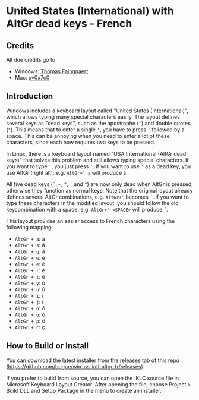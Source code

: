 # United States (International) with AltGr dead keys - French
## Credits
All due credits go to 
- Windows: [Thomas Faingnaert](https://github.com//thomasfaingnaert)
- Mac: [xv0x7c0](https://github.com/xv0x7c0/osx-us-altgr-intl/)
## Introduction
Windows includes a keyboard layout called "United States (International)", which allows typing many special characters easily.
The layout defines several keys as "dead keys", such as the apostrophe (`'`) and double quotes (`"`).
This means that to enter a single `'`, you have to press `'` followed by a space.
This can be annoying when you need to enter a lot of these characters, since each now requires two keys to be pressed.

In Linux, there is a keyboard layout named "USA International (AltGr dead keys)" that solves this problem and still allows typing special characters.
If you want to type `'`, you just press `'`.
If you want to use `'` as a dead key, you use AltGr (right alt): e.g. `AltGr+' a` will produce `à`.

All five dead keys (`` ` ``, `~`, `^`, `'` and `"`) are now only dead when AltGr is pressed, otherwise they function as normal keys.
Note that the original layout already defines several AltGr combinations, e.g. `AltGr+'` becomes `´`.
If you want to type these characters in the modified layout, you should follow the old keycombination with a space: e.g. `AltGr+' <SPACE>` will produce `´`.

This layout provides an easier access to French characters using the following mapping:

- `AltGr + a`: à
- `AltGr + s`: â
- `AltGr + q`: ä
- `AltGr + w`: è
- `AltGr + e`: é
- `AltGr + r`: ê
- `AltGr + t`: ë
- `AltGr + y`: ù
- `AltGr + u`: û
- `AltGr + i`: î
- `AltGr + j`: ï
- `AltGr + o`: ô
- `AltGr + o`: ô
- `AltGr + p`: ö
- `AltGr + c`: ç

## How to Build or Install
You can download the latest installer from the releases tab of this repo (https://github.com/bogue/win-us-intl-altgr-fr/releases).

If you prefer to build from source, you can open the .KLC source file in Microsoft Keyboard Layout Creator.
After opening the file, choose Project > Build DLL and Setup Package in the menu to create an installer.
